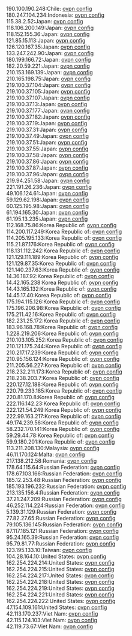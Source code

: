 190.100.190.248:Chile: [ovpn config](vpn/190_100_190_248.ovpn)  
180.247.104.234:Indonesia: [ovpn config](vpn/180_247_104_234.ovpn)  
115.38.2.52:Japan: [ovpn config](vpn/115_38_2_52.ovpn)  
118.106.200.149:Japan: [ovpn config](vpn/118_106_200_149.ovpn)  
118.152.155.36:Japan: [ovpn config](vpn/118_152_155_36.ovpn)  
121.85.15.113:Japan: [ovpn config](vpn/121_85_15_113.ovpn)  
126.120.167.35:Japan: [ovpn config](vpn/126_120_167_35.ovpn)  
133.247.242.90:Japan: [ovpn config](vpn/133_247_242_90.ovpn)  
180.199.166.72:Japan: [ovpn config](vpn/180_199_166_72.ovpn)  
182.20.59.221:Japan: [ovpn config](vpn/182_20_59_221.ovpn)  
210.153.169.139:Japan: [ovpn config](vpn/210_153_169_139.ovpn)  
210.165.198.75:Japan: [ovpn config](vpn/210_165_198_75.ovpn)  
219.100.37.104:Japan: [ovpn config](vpn/219_100_37_104.ovpn)  
219.100.37.105:Japan: [ovpn config](vpn/219_100_37_105.ovpn)  
219.100.37.107:Japan: [ovpn config](vpn/219_100_37_107.ovpn)  
219.100.37.13:Japan: [ovpn config](vpn/219_100_37_13.ovpn)  
219.100.37.177:Japan: [ovpn config](vpn/219_100_37_177.ovpn)  
219.100.37.182:Japan: [ovpn config](vpn/219_100_37_182.ovpn)  
219.100.37.19:Japan: [ovpn config](vpn/219_100_37_19.ovpn)  
219.100.37.31:Japan: [ovpn config](vpn/219_100_37_31.ovpn)  
219.100.37.49:Japan: [ovpn config](vpn/219_100_37_49.ovpn)  
219.100.37.51:Japan: [ovpn config](vpn/219_100_37_51.ovpn)  
219.100.37.55:Japan: [ovpn config](vpn/219_100_37_55.ovpn)  
219.100.37.58:Japan: [ovpn config](vpn/219_100_37_58.ovpn)  
219.100.37.86:Japan: [ovpn config](vpn/219_100_37_86.ovpn)  
219.100.37.87:Japan: [ovpn config](vpn/219_100_37_87.ovpn)  
219.100.37.96:Japan: [ovpn config](vpn/219_100_37_96.ovpn)  
219.94.251.58:Japan: [ovpn config](vpn/219_94_251_58.ovpn)  
221.191.26.236:Japan: [ovpn config](vpn/221_191_26_236.ovpn)  
49.106.124.61:Japan: [ovpn config](vpn/49_106_124_61.ovpn)  
59.129.62.198:Japan: [ovpn config](vpn/59_129_62_198.ovpn)  
60.125.195.98:Japan: [ovpn config](vpn/60_125_195_98.ovpn)  
61.194.165.30:Japan: [ovpn config](vpn/61_194_165_30.ovpn)  
61.195.13.235:Japan: [ovpn config](vpn/61_195_13_235.ovpn)  
112.168.75.86:Korea Republic of: [ovpn config](vpn/112_168_75_86.ovpn)  
114.200.117.249:Korea Republic of: [ovpn config](vpn/114_200_117_249.ovpn)  
114.205.195.133:Korea Republic of: [ovpn config](vpn/114_205_195_133.ovpn)  
115.21.87.176:Korea Republic of: [ovpn config](vpn/115_21_87_176.ovpn)  
118.131.112.242:Korea Republic of: [ovpn config](vpn/118_131_112_242.ovpn)  
121.129.111.189:Korea Republic of: [ovpn config](vpn/121_129_111_189.ovpn)  
121.129.87.35:Korea Republic of: [ovpn config](vpn/121_129_87_35.ovpn)  
121.140.237.63:Korea Republic of: [ovpn config](vpn/121_140_237_63.ovpn)  
14.36.187.92:Korea Republic of: [ovpn config](vpn/14_36_187_92.ovpn)  
14.42.165.238:Korea Republic of: [ovpn config](vpn/14_42_165_238.ovpn)  
14.43.165.132:Korea Republic of: [ovpn config](vpn/14_43_165_132.ovpn)  
14.45.17.40:Korea Republic of: [ovpn config](vpn/14_45_17_40.ovpn)  
175.194.115.126:Korea Republic of: [ovpn config](vpn/175_194_115_126.ovpn)  
175.196.206.98:Korea Republic of: [ovpn config](vpn/175_196_206_98.ovpn)  
175.211.42.16:Korea Republic of: [ovpn config](vpn/175_211_42_16.ovpn)  
182.231.25.172:Korea Republic of: [ovpn config](vpn/182_231_25_172.ovpn)  
183.96.168.78:Korea Republic of: [ovpn config](vpn/183_96_168_78.ovpn)  
1.228.219.206:Korea Republic of: [ovpn config](vpn/1_228_219_206.ovpn)  
210.103.105.252:Korea Republic of: [ovpn config](vpn/210_103_105_252.ovpn)  
210.121.175.244:Korea Republic of: [ovpn config](vpn/210_121_175_244.ovpn)  
210.217.17.239:Korea Republic of: [ovpn config](vpn/210_217_17_239.ovpn)  
210.95.156.124:Korea Republic of: [ovpn config](vpn/210_95_156_124.ovpn)  
211.205.56.227:Korea Republic of: [ovpn config](vpn/211_205_56_227.ovpn)  
218.232.211.173:Korea Republic of: [ovpn config](vpn/218_232_211_173.ovpn)  
218.238.203.7:Korea Republic of: [ovpn config](vpn/218_238_203_7.ovpn)  
220.127.12.188:Korea Republic of: [ovpn config](vpn/220_127_12_188.ovpn)  
220.79.233.185:Korea Republic of: [ovpn config](vpn/220_79_233_185.ovpn)  
220.81.170.8:Korea Republic of: [ovpn config](vpn/220_81_170_8.ovpn)  
222.116.142.23:Korea Republic of: [ovpn config](vpn/222_116_142_23.ovpn)  
222.121.54.249:Korea Republic of: [ovpn config](vpn/222_121_54_249.ovpn)  
222.99.163.217:Korea Republic of: [ovpn config](vpn/222_99_163_217.ovpn)  
49.174.239.56:Korea Republic of: [ovpn config](vpn/49_174_239_56.ovpn)  
58.232.170.141:Korea Republic of: [ovpn config](vpn/58_232_170_141.ovpn)  
59.29.44.78:Korea Republic of: [ovpn config](vpn/59_29_44_78.ovpn)  
59.9.180.201:Korea Republic of: [ovpn config](vpn/59_9_180_201.ovpn)  
113.211.208.130:Malaysia: [ovpn config](vpn/113_211_208_130.ovpn)  
46.11.170.124:Malta: [ovpn config](vpn/46_11_170_124.ovpn)  
217.138.212.58:Romania: [ovpn config](vpn/217_138_212_58.ovpn)  
178.64.115.64:Russian Federation: [ovpn config](vpn/178_64_115_64.ovpn)  
178.67.103.166:Russian Federation: [ovpn config](vpn/178_67_103_166.ovpn)  
185.12.253.48:Russian Federation: [ovpn config](vpn/185_12_253_48.ovpn)  
185.193.196.232:Russian Federation: [ovpn config](vpn/185_193_196_232.ovpn)  
213.135.156.4:Russian Federation: [ovpn config](vpn/213_135_156_4.ovpn)  
37.21.247.209:Russian Federation: [ovpn config](vpn/37_21_247_209.ovpn)  
46.252.114.224:Russian Federation: [ovpn config](vpn/46_252_114_224.ovpn)  
5.139.31.129:Russian Federation: [ovpn config](vpn/5_139_31_129.ovpn)  
77.82.27.65:Russian Federation: [ovpn config](vpn/77_82_27_65.ovpn)  
79.105.136.145:Russian Federation: [ovpn config](vpn/79_105_136_145.ovpn)  
87.117.185.121:Russian Federation: [ovpn config](vpn/87_117_185_121.ovpn)  
95.24.165.39:Russian Federation: [ovpn config](vpn/95_24_165_39.ovpn)  
95.79.81.77:Russian Federation: [ovpn config](vpn/95_79_81_77.ovpn)  
123.195.133.10:Taiwan: [ovpn config](vpn/123_195_133_10.ovpn)  
104.28.164.10:United States: [ovpn config](vpn/104_28_164_10.ovpn)  
162.254.224.214:United States: [ovpn config](vpn/162_254_224_214.ovpn)  
162.254.224.215:United States: [ovpn config](vpn/162_254_224_215.ovpn)  
162.254.224.217:United States: [ovpn config](vpn/162_254_224_217.ovpn)  
162.254.224.218:United States: [ovpn config](vpn/162_254_224_218.ovpn)  
162.254.224.219:United States: [ovpn config](vpn/162_254_224_219.ovpn)  
162.254.224.221:United States: [ovpn config](vpn/162_254_224_221.ovpn)  
162.254.224.222:United States: [ovpn config](vpn/162_254_224_222.ovpn)  
47.154.109.161:United States: [ovpn config](vpn/47_154_109_161.ovpn)  
42.113.170.237:Viet Nam: [ovpn config](vpn/42_113_170_237.ovpn)  
42.115.124.103:Viet Nam: [ovpn config](vpn/42_115_124_103.ovpn)  
42.119.73.67:Viet Nam: [ovpn config](vpn/42_119_73_67.ovpn)  
